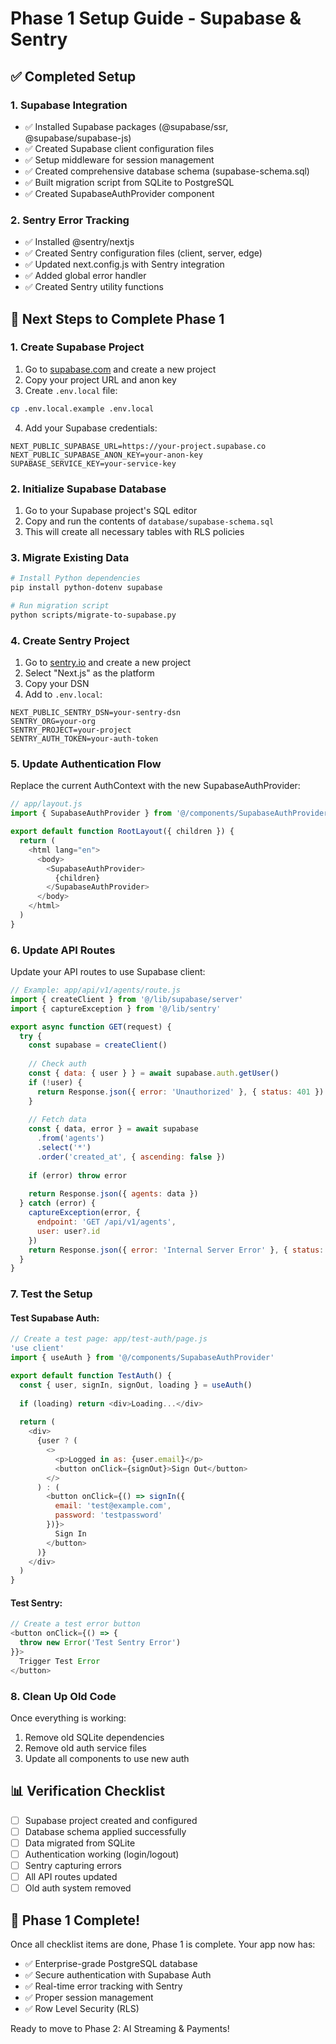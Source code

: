 # Phase 1 Setup Guide - Supabase & Sentry

## ✅ Completed Setup

### 1. Supabase Integration
- ✅ Installed Supabase packages (@supabase/ssr, @supabase/supabase-js)
- ✅ Created Supabase client configuration files
- ✅ Setup middleware for session management
- ✅ Created comprehensive database schema (supabase-schema.sql)
- ✅ Built migration script from SQLite to PostgreSQL
- ✅ Created SupabaseAuthProvider component

### 2. Sentry Error Tracking
- ✅ Installed @sentry/nextjs
- ✅ Created Sentry configuration files (client, server, edge)
- ✅ Updated next.config.js with Sentry integration
- ✅ Added global error handler
- ✅ Created Sentry utility functions

## 🚀 Next Steps to Complete Phase 1

### 1. Create Supabase Project
1. Go to [supabase.com](https://supabase.com) and create a new project
2. Copy your project URL and anon key
3. Create `.env.local` file:

```bash
cp .env.local.example .env.local
```

4. Add your Supabase credentials:
```
NEXT_PUBLIC_SUPABASE_URL=https://your-project.supabase.co
NEXT_PUBLIC_SUPABASE_ANON_KEY=your-anon-key
SUPABASE_SERVICE_KEY=your-service-key
```

### 2. Initialize Supabase Database
1. Go to your Supabase project's SQL editor
2. Copy and run the contents of `database/supabase-schema.sql`
3. This will create all necessary tables with RLS policies

### 3. Migrate Existing Data
```bash
# Install Python dependencies
pip install python-dotenv supabase

# Run migration script
python scripts/migrate-to-supabase.py
```

### 4. Create Sentry Project
1. Go to [sentry.io](https://sentry.io) and create a new project
2. Select "Next.js" as the platform
3. Copy your DSN
4. Add to `.env.local`:
```
NEXT_PUBLIC_SENTRY_DSN=your-sentry-dsn
SENTRY_ORG=your-org
SENTRY_PROJECT=your-project
SENTRY_AUTH_TOKEN=your-auth-token
```

### 5. Update Authentication Flow
Replace the current AuthContext with the new SupabaseAuthProvider:

```javascript
// app/layout.js
import { SupabaseAuthProvider } from '@/components/SupabaseAuthProvider'

export default function RootLayout({ children }) {
  return (
    <html lang="en">
      <body>
        <SupabaseAuthProvider>
          {children}
        </SupabaseAuthProvider>
      </body>
    </html>
  )
}
```

### 6. Update API Routes
Update your API routes to use Supabase client:

```javascript
// Example: app/api/v1/agents/route.js
import { createClient } from '@/lib/supabase/server'
import { captureException } from '@/lib/sentry'

export async function GET(request) {
  try {
    const supabase = createClient()
    
    // Check auth
    const { data: { user } } = await supabase.auth.getUser()
    if (!user) {
      return Response.json({ error: 'Unauthorized' }, { status: 401 })
    }
    
    // Fetch data
    const { data, error } = await supabase
      .from('agents')
      .select('*')
      .order('created_at', { ascending: false })
    
    if (error) throw error
    
    return Response.json({ agents: data })
  } catch (error) {
    captureException(error, { 
      endpoint: 'GET /api/v1/agents',
      user: user?.id 
    })
    return Response.json({ error: 'Internal Server Error' }, { status: 500 })
  }
}
```

### 7. Test the Setup

#### Test Supabase Auth:
```javascript
// Create a test page: app/test-auth/page.js
'use client'
import { useAuth } from '@/components/SupabaseAuthProvider'

export default function TestAuth() {
  const { user, signIn, signOut, loading } = useAuth()
  
  if (loading) return <div>Loading...</div>
  
  return (
    <div>
      {user ? (
        <>
          <p>Logged in as: {user.email}</p>
          <button onClick={signOut}>Sign Out</button>
        </>
      ) : (
        <button onClick={() => signIn({ 
          email: 'test@example.com', 
          password: 'testpassword' 
        })}>
          Sign In
        </button>
      )}
    </div>
  )
}
```

#### Test Sentry:
```javascript
// Create a test error button
<button onClick={() => {
  throw new Error('Test Sentry Error')
}}>
  Trigger Test Error
</button>
```

### 8. Clean Up Old Code
Once everything is working:
1. Remove old SQLite dependencies
2. Remove old auth service files
3. Update all components to use new auth

## 📊 Verification Checklist

- [ ] Supabase project created and configured
- [ ] Database schema applied successfully
- [ ] Data migrated from SQLite
- [ ] Authentication working (login/logout)
- [ ] Sentry capturing errors
- [ ] All API routes updated
- [ ] Old auth system removed

## 🎉 Phase 1 Complete!

Once all checklist items are done, Phase 1 is complete. Your app now has:
- ✅ Enterprise-grade PostgreSQL database
- ✅ Secure authentication with Supabase Auth
- ✅ Real-time error tracking with Sentry
- ✅ Proper session management
- ✅ Row Level Security (RLS)

Ready to move to Phase 2: AI Streaming & Payments!